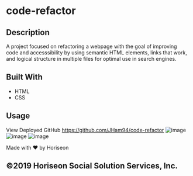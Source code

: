 # code-refactor

## Description
A project focused on refactoring a webpage with the goal of improving code and accesssibility by using semantic HTML elements, links that work, and logical structure in multiple files for optimal use in search engines. 

## Built With
* HTML
* CSS

## Usage 
View Deployed GitHub https://github.com/JHam94/code-refactor
![image](https://user-images.githubusercontent.com/98374207/156899614-e80c05c1-3e87-4d31-bc0c-9a625bd85a68.png)
![image](https://user-images.githubusercontent.com/98374207/156899637-e7d93798-472e-465d-b63c-a007e0ecbffc.png)
![image](https://user-images.githubusercontent.com/98374207/156899698-d0bd4edd-bee8-4ba6-8548-3423e1592639.png)



Made with ❤️ by Horiseon

## ©️2019 Horiseon Social Solution Services, Inc.

